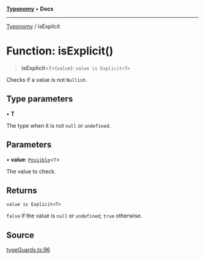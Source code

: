 [**Typonomy**](../README.md) • **Docs**

***

[Typonomy](../globals.md) / isExplicit

# Function: isExplicit()

> **isExplicit**\<`T`\>(`value`): `value is Explicit<T>`

Checks if a value is not `Nullish`.

## Type parameters

• **T**

The type when it is not `null` or `undefined`.

## Parameters

• **value**: [`Possible`](../type-aliases/Possible.md)\<`T`\>

The value to check.

## Returns

`value is Explicit<T>`

`false` if the value is `null` or `undefined`; `true` otherwise.

## Source

[typeGuards.ts:96](https://github.com/softcraft-development/typonomy/blob/dfbcc96600b9b9b8c6faf47f3caef423e4f1568c/src/typeGuards.ts#L96)
